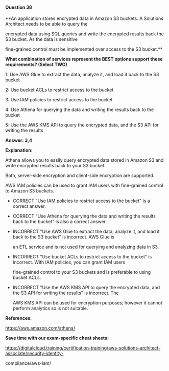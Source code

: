 #### Question  38


**An application stores encrypted data in Amazon S3 buckets. A Solutions Architect needs to be able to query the

encrypted data using SQL queries and write the encrypted results back the S3 bucket. As the data is sensitive

fine-grained control must be implemented over access to the S3 bucket.**


**What combination of services represent the BEST options support these requirements? (Select TWO)**


1: Use AWS Glue to extract the data, analyze it, and load it back to the S3 bucket


2: Use bucket ACLs to restrict access to the bucket


3: Use IAM policies to restrict access to the bucket


4: Use Athena for querying the data and writing the results back to the bucket


5: Use the AWS KMS API to query the encrypted data, and the S3 API for writing the results


**Answer: 3,4**


**Explanation:**


Athena allows you to easily query encrypted data stored in Amazon S3 and write encrypted results back to your S3 bucket.

Both, server-side encryption and client-side encryption are supported.


AWS IAM policies can be used to grant IAM users with fine-grained control to Amazon S3 buckets.


- CORRECT "Use IAM policies to restrict access to the bucket" is a correct answer.


- CORRECT "Use Athena for querying the data and writing the results back to the bucket" is also a correct answer.


- INCORRECT "Use AWS Glue to extract the data, analyze it, and load it back to the S3 bucket" is incorrect. AWS Glue is

  an ETL service and is not used for querying and analyzing data in S3.


- INCORRECT "Use bucket ACLs to restrict access to the bucket" is incorrect. With IAM policies, you can grant IAM users

  fine-grained control to your S3 buckets and is preferable to using bucket ACLs.


- INCORRECT "Use the AWS KMS API to query the encrypted data, and the S3 API for writing the results" is incorrect. The

  AWS KMS API can be used for encryption purposes; however it cannot perform analytics so is not suitable.


**References:**


https://aws.amazon.com/athena/


**Save time with our exam-specific cheat sheets:**


https://digitalcloud.training/certification-training/aws-solutions-architect-associate/security-identity-

compliance/aws-iam/

